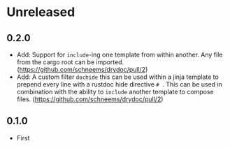 # Unreleased

## 0.2.0

- Add: Support for `include`-ing one template from within another. Any file from the cargo root can be imported. (https://github.com/schneems/drydoc/pull/2)
- Add: A custom filter `dochide` this can be used within a jinja template to prepend every line with a rustdoc hide directive `# `. This can be used in combination with the ability to `include` another template to compose files. (https://github.com/schneems/drydoc/pull/2)

## 0.1.0

- First

